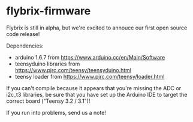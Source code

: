 # flybrix-firmware

Flybrix is still in alpha, but we're excited to annouce our first open source code release!

Dependencies:

* arduino 1.6.7 from https://www.arduino.cc/en/Main/Software
* teensyduino libraries from https://www.pjrc.com/teensy/teensyduino.html
* teensy loader from https://www.pjrc.com/teensy/loader.html

If you can't compile because it appears that you're missing the ADC or i2c_t3 libraries, 
be sure that you have set up the Arduino IDE to target the correct board ("Teensy 3.2 / 3.1")!

If you run into problems, send us a note!
